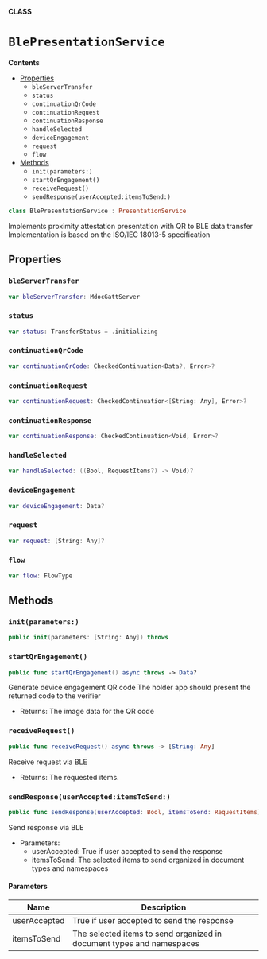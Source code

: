 **CLASS**

# `BlePresentationService`

**Contents**

- [Properties](#properties)
  - `bleServerTransfer`
  - `status`
  - `continuationQrCode`
  - `continuationRequest`
  - `continuationResponse`
  - `handleSelected`
  - `deviceEngagement`
  - `request`
  - `flow`
- [Methods](#methods)
  - `init(parameters:)`
  - `startQrEngagement()`
  - `receiveRequest()`
  - `sendResponse(userAccepted:itemsToSend:)`

```swift
class BlePresentationService : PresentationService
```

Implements proximity attestation presentation with QR to BLE data transfer
Implementation is based on the ISO/IEC 18013-5 specification

## Properties
### `bleServerTransfer`

```swift
var bleServerTransfer: MdocGattServer
```

### `status`

```swift
var status: TransferStatus = .initializing
```

### `continuationQrCode`

```swift
var continuationQrCode: CheckedContinuation<Data?, Error>?
```

### `continuationRequest`

```swift
var continuationRequest: CheckedContinuation<[String: Any], Error>?
```

### `continuationResponse`

```swift
var continuationResponse: CheckedContinuation<Void, Error>?
```

### `handleSelected`

```swift
var handleSelected: ((Bool, RequestItems?) -> Void)?
```

### `deviceEngagement`

```swift
var deviceEngagement: Data?
```

### `request`

```swift
var request: [String: Any]?
```

### `flow`

```swift
var flow: FlowType
```

## Methods
### `init(parameters:)`

```swift
public init(parameters: [String: Any]) throws
```

### `startQrEngagement()`

```swift
public func startQrEngagement() async throws -> Data?
```

Generate device engagement QR code 
The holder app should present the returned code to the verifier
- Returns: The image data for the QR code

### `receiveRequest()`

```swift
public func receiveRequest() async throws -> [String: Any]
```

 Receive request via BLE

- Returns: The requested items.

### `sendResponse(userAccepted:itemsToSend:)`

```swift
public func sendResponse(userAccepted: Bool, itemsToSend: RequestItems) async throws
```

Send response via BLE

- Parameters:
  - userAccepted: True if user accepted to send the response
  - itemsToSend: The selected items to send organized in document types and namespaces

#### Parameters

| Name | Description |
| ---- | ----------- |
| userAccepted | True if user accepted to send the response |
| itemsToSend | The selected items to send organized in document types and namespaces |